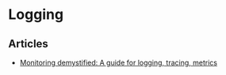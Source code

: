 # Logging

## Articles

- [Monitoring demystified: A guide for logging, tracing, metrics](https://techbeacon.com/monitoring-demystified-top-logging-tracing-metrics-resources)
